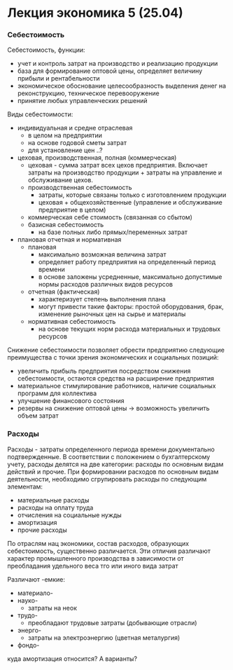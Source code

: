 # Лекция экономика 5 (25.04)
### Себестоимость

Себестоимость, функции:
- учет и контроль затрат на производство и реализацию продукции
- база для формирование оптовой цены, определяет величину прибыли и рентабельности
- экономическое обоснование целесообразность выделения денег на реконструкцию, техническое перевооружение
- принятие любых управленческих решений

Виды себестоимости:

- индивидуальная и средне отраслевая
    - в целом на предприятии
    - на основе годовой сметы затрат
    - для установление цен ..?
- цеховая, производственная, полная (коммерческая)
    - цеховая - сумма затрат всех цехов предприятия. Включает затраты на производство продукции + затраты на управление и обслуживание цехов.
    - производственная себестоимость
        - затраты, которые связаны только с изготовлением продукции
        - цеховая + общехозяйственные (управление и обслуживание предприятие в целом)
    - коммерческая себе стоимость (связанная со сбытом)
    - базисная себестоимость
        - на базе полных либо прямых/переменных затрат
- плановая отчетная и нормативная
    - плановая
        - максимально возможная величина затрат
        - определяет работу предприятия на определенный период времени
        - в основе заложены усредненные, максимально допустимые нормы расходов различных видов ресурсов
    - отчетная (фактическая)
        - характеризует степень выполнения плана
        - могут привести такие факторы: простой оборудования, брак, изменение рыночных цен на сырье и материалы
    - нормативная себестоимость
        - на основе текущих норм расхода материальных и трудовых ресурсов

Снижение себестоимости позволяет обрести предприятию следующие преимущества с точки зрения экономических и социальных позиций:
- увеличить прибыль предприятия посредством снижения себестоимости, остаются средства на расширение предприятия
- материальное стимулирование работников, наличие социальных программ для коллектива
- улучшение финансового состояния
- резервы на снижение оптовой цены $\to$ возможность увеличить объем затрат

### Расходы

Расходы - затраты определенного периода времени документально подтвержденные. В соответствии с положением о бухгалтерскому учету, расходы делятся на две категории: расходы по основным видам действий и прочие.
При формировании расходов по основным видам деятельности, необходимо сгрупировать расходы по следующим элементам:
- материальные расходы
- расходы на оплату труда
- отчисления на социальные нужды
- амортизация
- прочие расходы

По отраслям нац экономики, состав расходов, образующих себестоимость, существенно различается. Эти отличия различают характер промышленного производства в зависимости от преобладания удельного веса тго или иного вида затрат

Различают -емкие:
- материало-
- науко-
    - затраты на неок
- трудо-
    - преобладают трудовые затраты (добывающие отрасли)
- энерго-
    - затраты на электроэнергию (цветная металургия)
- фондо-

куда амортизация относится? А варианты?


